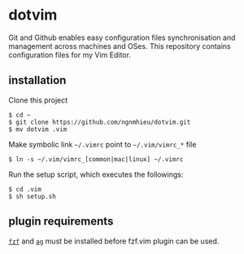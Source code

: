 # dotvim

Git and Github enables easy configuration files synchronisation and management across machines and OSes.
This repository contains configuration files for my Vim Editor.

## installation

Clone this project
```
$ cd ~
$ git clone https://github.com/ngnmhieu/dotvim.git
$ mv dotvim .vim
```

Make symbolic link `~/.vimrc` point to `~/.vim/vimrc_*` file
```
$ ln -s ~/.vim/vimrc_[common|mac|linux] ~/.vimrc
```

Run the setup script, which executes the followings:
```
$ cd .vim
$ sh setup.sh
```

## plugin requirements

[`fzf`](https://github.com/junegunn/fzf) and [`ag`](https://github.com/ggreer/the_silver_searcher) must be installed before fzf.vim plugin can be used.
